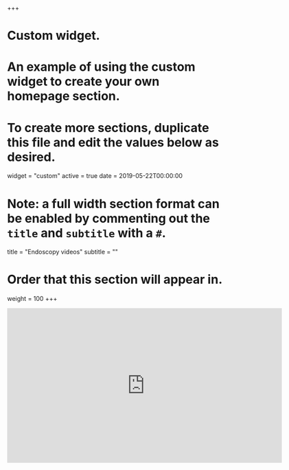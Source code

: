 +++
# Custom widget.
# An example of using the custom widget to create your own homepage section.
# To create more sections, duplicate this file and edit the values below as desired.
widget = "custom"
active = true
date = 2019-05-22T00:00:00

# Note: a full width section format can be enabled by commenting out the `title` and `subtitle` with a `#`.
title = "Endoscopy videos"
subtitle = ""

# Order that this section will appear in.
weight = 100
+++

<iframe type="text/html" width="640" height="360"
  src="http://www.youtube.com/embed/videoseries?list=PLpzLzN1ax2RvcJP8Gx7j375fr5qG7LMZ7"
  frameborder="0"></iframe>

